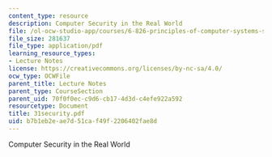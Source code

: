```yaml
---
content_type: resource
description: Computer Security in the Real World
file: /ol-ocw-studio-app/courses/6-826-principles-of-computer-systems-spring-2002/b7b1eb2eae7d51caf49f2206402fae8d_31security.pdf
file_size: 281637
file_type: application/pdf
learning_resource_types:
- Lecture Notes
license: https://creativecommons.org/licenses/by-nc-sa/4.0/
ocw_type: OCWFile
parent_title: Lecture Notes
parent_type: CourseSection
parent_uid: 70f0f0ec-c9d6-cb17-4d3d-c4efe922a592
resourcetype: Document
title: 31security.pdf
uid: b7b1eb2e-ae7d-51ca-f49f-2206402fae8d
---
```

Computer Security in the Real World